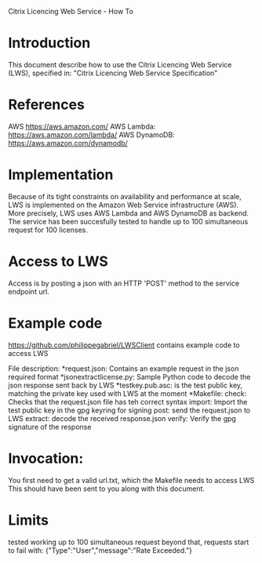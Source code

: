 Citrix Licencing Web Service - How To

Introduction
============
This document describe how to use the Citrix Licencing Web Service (LWS), specified in: "Citrix Licencing Web Service Specification"

References
==========
AWS https://aws.amazon.com/
AWS Lambda: https://aws.amazon.com/lambda/
AWS DynamoDB: https://aws.amazon.com/dynamodb/


Implementation
==============
Because of its tight constraints on availability and performance at scale, LWS is implemented on the Amazon Web Service infrastructure (AWS).
More precisely, LWS uses AWS Lambda and AWS DynamoDB as backend.
The service has been succesfully tested to handle up to 100 simultaneous request for 100 licenses.

Access to LWS
=============
Access is by posting a json with an HTTP 'POST' method to the service endpoint url.

Example code
============
https://github.com/philippegabriel/LWSClient
contains example code to access LWS


File description:
*request.json: Contains an example request in the json required format
*jsonextractlicense.py: Sample Python code to decode the json response sent back by LWS
*testkey.pub.asc: is the test public key, matching the private key used with LWS at the moment
*Makefile:
	check:  Checks that the request.json file has teh correct syntax
	import: Import the test public key in the gpg keyring for signing
	post: send the request.json to LWS
	extract: decode the received response.json
	verify: Verify the gpg signature of the response
	
Invocation:
===========
You first need to get a valid url.txt, which the Makefile needs to access LWS
This should have been sent to you along with this document.

Limits
=========
tested working up to 100 simultaneous request
beyond that, requests start to fail with: {"Type":"User","message":"Rate Exceeded."}


